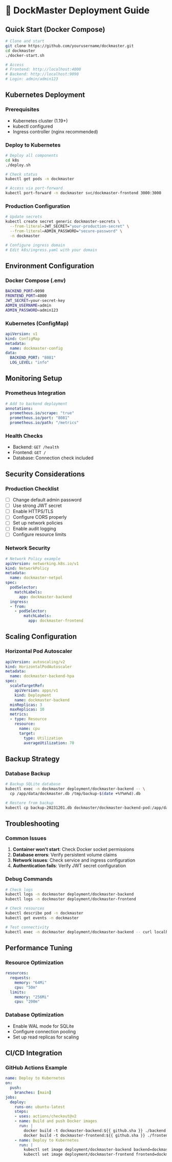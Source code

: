 # 🚀 DockMaster Deployment Guide

## Quick Start (Docker Compose)

```bash
# Clone and start
git clone https://github.com/yourusername/dockmaster.git
cd dockmaster
./docker-start.sh

# Access
# Frontend: http://localhost:4000
# Backend: http://localhost:9090
# Login: admin/admin123
```

## Kubernetes Deployment

### Prerequisites
- Kubernetes cluster (1.19+)
- kubectl configured
- Ingress controller (nginx recommended)

### Deploy to Kubernetes
```bash
# Deploy all components
cd k8s
./deploy.sh

# Check status
kubectl get pods -n dockmaster

# Access via port-forward
kubectl port-forward -n dockmaster svc/dockmaster-frontend 3000:3000
```

### Production Configuration
```bash
# Update secrets
kubectl create secret generic dockmaster-secrets \
  --from-literal=JWT_SECRET="your-production-secret" \
  --from-literal=ADMIN_PASSWORD="secure-password" \
  -n dockmaster

# Configure ingress domain
# Edit k8s/ingress.yaml with your domain
```

## Environment Configuration

### Docker Compose (.env)
```bash
BACKEND_PORT=9090
FRONTEND_PORT=4000
JWT_SECRET=your-secret-key
ADMIN_USERNAME=admin
ADMIN_PASSWORD=admin123
```

### Kubernetes (ConfigMap)
```yaml
apiVersion: v1
kind: ConfigMap
metadata:
  name: dockmaster-config
data:
  BACKEND_PORT: "8081"
  LOG_LEVEL: "info"
```

## Monitoring Setup

### Prometheus Integration
```yaml
# Add to backend deployment
annotations:
  prometheus.io/scrape: "true"
  prometheus.io/port: "8081"
  prometheus.io/path: "/metrics"
```

### Health Checks
- Backend: `GET /health`
- Frontend: `GET /`
- Database: Connection check included

## Security Considerations

### Production Checklist
- [ ] Change default admin password
- [ ] Use strong JWT secret
- [ ] Enable HTTPS/TLS
- [ ] Configure CORS properly
- [ ] Set up network policies
- [ ] Enable audit logging
- [ ] Configure resource limits

### Network Security
```yaml
# Network Policy example
apiVersion: networking.k8s.io/v1
kind: NetworkPolicy
metadata:
  name: dockmaster-netpol
spec:
  podSelector:
    matchLabels:
      app: dockmaster-backend
  ingress:
  - from:
    - podSelector:
        matchLabels:
          app: dockmaster-frontend
```

## Scaling Configuration

### Horizontal Pod Autoscaler
```yaml
apiVersion: autoscaling/v2
kind: HorizontalPodAutoscaler
metadata:
  name: dockmaster-backend-hpa
spec:
  scaleTargetRef:
    apiVersion: apps/v1
    kind: Deployment
    name: dockmaster-backend
  minReplicas: 3
  maxReplicas: 10
  metrics:
  - type: Resource
    resource:
      name: cpu
      target:
        type: Utilization
        averageUtilization: 70
```

## Backup Strategy

### Database Backup
```bash
# Backup SQLite database
kubectl exec -n dockmaster deployment/dockmaster-backend -- \
  cp /app/data/dockmaster.db /tmp/backup-$(date +%Y%m%d).db

# Restore from backup
kubectl cp backup-20231201.db dockmaster/dockmaster-backend-pod:/app/data/dockmaster.db
```

## Troubleshooting

### Common Issues
1. **Container won't start**: Check Docker socket permissions
2. **Database errors**: Verify persistent volume claims
3. **Network issues**: Check service and ingress configuration
4. **Authentication fails**: Verify JWT secret configuration

### Debug Commands
```bash
# Check logs
kubectl logs -n dockmaster deployment/dockmaster-backend
kubectl logs -n dockmaster deployment/dockmaster-frontend

# Check resources
kubectl describe pod -n dockmaster
kubectl get events -n dockmaster

# Test connectivity
kubectl exec -n dockmaster deployment/dockmaster-backend -- curl localhost:8081/health
```

## Performance Tuning

### Resource Optimization
```yaml
resources:
  requests:
    memory: "64Mi"
    cpu: "50m"
  limits:
    memory: "256Mi"
    cpu: "200m"
```

### Database Optimization
- Enable WAL mode for SQLite
- Configure connection pooling
- Set up read replicas for scaling

## CI/CD Integration

### GitHub Actions Example
```yaml
name: Deploy to Kubernetes
on:
  push:
    branches: [main]
jobs:
  deploy:
    runs-on: ubuntu-latest
    steps:
    - uses: actions/checkout@v2
    - name: Build and push Docker images
      run: |
        docker build -t dockmaster-backend:${{ github.sha }} ./backend
        docker build -t dockmaster-frontend:${{ github.sha }} ./frontend
    - name: Deploy to Kubernetes
      run: |
        kubectl set image deployment/dockmaster-backend backend=dockmaster-backend:${{ github.sha }} -n dockmaster
        kubectl set image deployment/dockmaster-frontend frontend=dockmaster-frontend:${{ github.sha }} -n dockmaster
```
